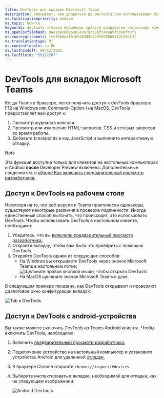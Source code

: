 ```yaml
---
title: DevTools для вкладок Microsoft Teams
description: Описывает, как добраться до DevTools при использовании Microsoft Teams настольного клиента
ms.localizationpriority: medium
ms.topic: how-to
keywords: devtools отладка мобильных средств разработки настольных компьютеров chrome для настольных компьютеров
ms.openlocfilehash: 9aee38c6b063e54c876d11bfc498a9fcce9fbcf1
ms.sourcegitcommit: fc9f906ea1316028d85b41959980b81f2c23ef2f
ms.translationtype: MT
ms.contentlocale: ru-RU
ms.lasthandoff: 09/12/2021
ms.locfileid: "59157207"
---
```

# <a name="devtools-for-microsoft-teams-tabs"></a>DevTools для вкладок Microsoft Teams

Когда Teams в браузере, легко получить доступ к devTools браузера: F12 на Windows или Command-Option-I на MacOS. DevTools предоставляет вам доступ к:

1. Просмотр журналов консоли.
1. Просмотр или изменение HTML-запросов, CSS и сетевых запросов во время работы.
1. Добавьте breakpoints в код JavaScript и выполните интерактивную отладку.

> [!NOTE]
> Эта функция доступна только для клиентов на настольных компьютерах и Android **после** Developer Preview включена. Дополнительные сведения см. в [обзоре Как включить предварительный просмотр разработчика.](~/resources/dev-preview/developer-preview-intro.md)

## <a name="access-devtools-on-the-desktop"></a>Доступ к DevTools на рабочем столе

Несмотря на то, что веб-версия и Teams практически одинаковы, существуют некоторые различия в проверке подлинности. Иногда единственный способ выяснить, что происходит, это использовать DevTools. Чтобы использовать DevTools в настольном клиенте, необходимо:

1. Убедитесь, что вы [включили предварительный просмотр разработчика.](~/resources/dev-preview/developer-preview-intro.md)
1. Откройте вкладку, чтобы вам было что проверить с помощью DevTools.
1. Откройте DevTools одним из следующих способов:
    * На Windows вы открываете DevTools через значок Microsoft Teams в настольном лотке:<br>
  ![Щелкните правой кнопкой мыши, чтобы открыть DevTools](~/assets/images/dev-preview/devtools-right-click.png)
    * На MacOS щелкните значок Microsoft Teams в доке.

В следующем примере показано, как DevTools открывают и проверяют диалоговое окно конфигурации вкладок:

   ![Tab и DevTools](~/assets/images/dev-preview/tab-and-devtools.png)

## <a name="access-devtools-from-an-android-device"></a>Доступ к DevTools с android-устройства

Вы также можете включить DevTools из Teams Android клиента. Чтобы включить DevTools, необходимо:

1. Включить [предварительный просмотр разработчика.](~/resources/dev-preview/developer-preview-intro.md)
1. Подключение устройство на настольный компьютер и установите устройство Android для удаленной [отладки.](https://developers.google.com/web/tools/chrome-devtools/remote-debugging/)
1. В браузере Chrome откройте `chrome://inspect/#devices` .
1. Выберите  инспектировать в вкладке, необходимой для отладки, как на следующем изображении:

   ![Android DevTools](~/assets/images/android-devtools.png)
